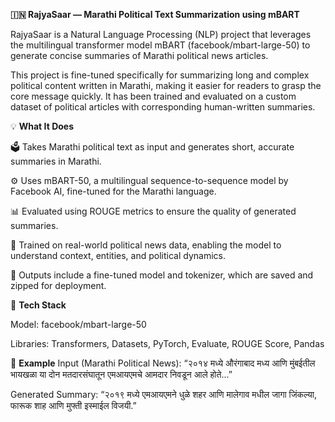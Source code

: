 
**🇮🇳 RajyaSaar — Marathi Political Text Summarization using mBART**

RajyaSaar is a Natural Language Processing (NLP) project that leverages the multilingual transformer model mBART (facebook/mbart-large-50) to generate concise summaries of Marathi political news articles.

This project is fine-tuned specifically for summarizing long and complex political content written in Marathi, making it easier for readers to grasp the core message quickly. It has been trained and evaluated on a custom dataset of political articles with corresponding human-written summaries.

💡 **What It Does**

🗳️ Takes Marathi political text as input and generates short, accurate summaries in Marathi.

⚙️ Uses mBART-50, a multilingual sequence-to-sequence model by Facebook AI, fine-tuned for the Marathi language.

📊 Evaluated using ROUGE metrics to ensure the quality of generated summaries.

🧠 Trained on real-world political news data, enabling the model to understand context, entities, and political dynamics.

📁 Outputs include a fine-tuned model and tokenizer, which are saved and zipped for deployment.

🧰 **Tech Stack**

Model: facebook/mbart-large-50

Libraries: Transformers, Datasets, PyTorch, Evaluate, ROUGE Score, Pandas

🔮 **Example**
Input (Marathi Political News):
“२०१४ मध्ये औरंगाबाद मध्य आणि मुंबईतील भायखळा या दोन मतदारसंघातून एमआयएमचे आमदार निवडून आले होते...”

Generated Summary:
“२०१९ मध्ये एमआयएमने धुळे शहर आणि मालेगाव मधील जागा जिंकल्या, फारूक शाह आणि मुफ्ती इस्माईल विजयी.”
